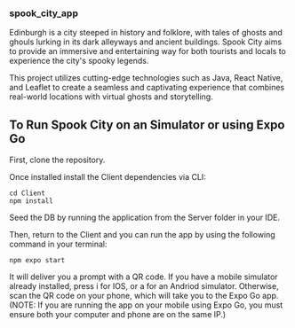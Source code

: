 ### spook_city_app
Edinburgh is a city steeped in history and folklore, with tales of ghosts and ghouls lurking in its dark alleyways and ancient buildings. Spook City aims to provide an immersive and entertaining way for both tourists and locals to experience the city's spooky legends.

This project utilizes cutting-edge technologies such as Java, React Native, and Leaflet to create a seamless and captivating experience that combines real-world locations with virtual ghosts and storytelling.

## To Run Spook City on an Simulator or using Expo Go

First, clone the repository. 

Once installed install the Client dependencies via CLI: 

```
cd Client
npm install
```

Seed the DB by running the application from the Server folder in your IDE. 

Then, return to the Client and you can run the app by using the following command in your terminal: 

```
npm expo start
```

It will deliver you a prompt with a QR code. If you have a mobile simulator already installed, press i for IOS, or a for an Andriod simulator. Otherwise, scan the QR code on your phone, which will take you to the Expo Go app. (NOTE: If you are running the app on your mobile using Expo Go, you must ensure both your computer and phone are on the same IP.)



